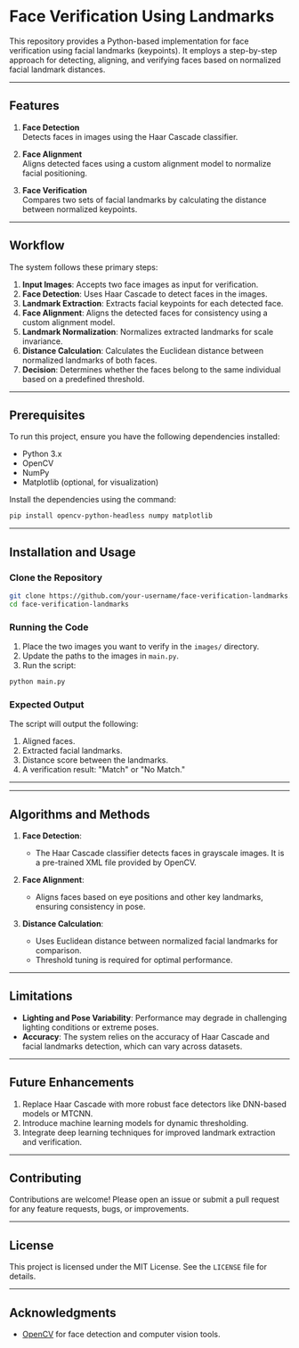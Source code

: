 # Face Verification Using Landmarks

This repository provides a Python-based implementation for face verification using facial landmarks (keypoints). It employs a step-by-step approach for detecting, aligning, and verifying faces based on normalized facial landmark distances.

---

## Features

1. **Face Detection**  
   Detects faces in images using the Haar Cascade classifier.

2. **Face Alignment**  
   Aligns detected faces using a custom alignment model to normalize facial positioning.

3. **Face Verification**  
   Compares two sets of facial landmarks by calculating the distance between normalized keypoints.

---

## Workflow

The system follows these primary steps:

1. **Input Images**: Accepts two face images as input for verification.  
2. **Face Detection**: Uses Haar Cascade to detect faces in the images.  
3. **Landmark Extraction**: Extracts facial keypoints for each detected face.  
4. **Face Alignment**: Aligns the detected faces for consistency using a custom alignment model.  
5. **Landmark Normalization**: Normalizes extracted landmarks for scale invariance.  
6. **Distance Calculation**: Calculates the Euclidean distance between normalized landmarks of both faces.  
7. **Decision**: Determines whether the faces belong to the same individual based on a predefined threshold.

---

## Prerequisites

To run this project, ensure you have the following dependencies installed:

- Python 3.x
- OpenCV
- NumPy
- Matplotlib (optional, for visualization)

Install the dependencies using the command:

```bash
pip install opencv-python-headless numpy matplotlib
```

---

## Installation and Usage

### Clone the Repository

```bash
git clone https://github.com/your-username/face-verification-landmarks.git
cd face-verification-landmarks
```

### Running the Code

1. Place the two images you want to verify in the `images/` directory.
2. Update the paths to the images in `main.py`.
3. Run the script:

```bash
python main.py
```

### Expected Output

The script will output the following:

1. Aligned faces.
2. Extracted facial landmarks.
3. Distance score between the landmarks.
4. A verification result: "Match" or "No Match."

---


---

## Algorithms and Methods

1. **Face Detection**:  
   - The Haar Cascade classifier detects faces in grayscale images. It is a pre-trained XML file provided by OpenCV.

2. **Face Alignment**:  
   - Aligns faces based on eye positions and other key landmarks, ensuring consistency in pose.

3. **Distance Calculation**:  
   - Uses Euclidean distance between normalized facial landmarks for comparison.  
   - Threshold tuning is required for optimal performance.

---

## Limitations

- **Lighting and Pose Variability**: Performance may degrade in challenging lighting conditions or extreme poses.
- **Accuracy**: The system relies on the accuracy of Haar Cascade and facial landmarks detection, which can vary across datasets.

---

## Future Enhancements

1. Replace Haar Cascade with more robust face detectors like DNN-based models or MTCNN.
2. Introduce machine learning models for dynamic thresholding.
3. Integrate deep learning techniques for improved landmark extraction and verification.

---

## Contributing

Contributions are welcome! Please open an issue or submit a pull request for any feature requests, bugs, or improvements.

---

## License

This project is licensed under the MIT License. See the `LICENSE` file for details.

---

## Acknowledgments

- [OpenCV](https://opencv.org/) for face detection and computer vision tools.
